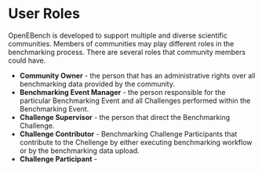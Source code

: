 # User Roles

OpenEBench is developed to support multiple and diverse scientific communities.
Members of communities may play different roles in the benchmarking process.
There are several roles that community members could have.

-   **Community Owner** - the person that has an administrative rights over all benchmarking data 
    provided by the community.
-   **Benchmarking Event Manager** - the person responsible for the particular Benchmarking Event 
    and all Challenges performed within the Benchmarking Event.
-   **Challenge Supervisor** - the person that direct the Benchmarking Challenge.
-   **Challenge Contributor** - Benchmarking Challenge Participants that contribute to the Chellenge
                                by either executing benchmarking workflow or by the benchmarking data upload.
-   **Challenge Participant** - 

